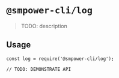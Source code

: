 # `@smpower-cli/log`

> TODO: description

## Usage

```
const log = require('@smpower-cli/log');

// TODO: DEMONSTRATE API
```
